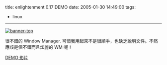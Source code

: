 title: enlightenment 0.17 DEMO
date: 2005-01-30 14:49:00
tags: 
- linux
---

[![banner-top](http://photos3.flickr.com/3978869_e65d0999bd.jpg)](http://www.flickr.com/photos/46509322@N00/3978869/ "Photo Sharing")

很不錯的 Window Manager. 可惜我用起來不是很順手，也缺乏說明文件。不然應該是個不錯而且炫麗的 WM 呢！

[DEMO 影片](http://140.130.13.114/~yurenju/files/e17_movie-01.avi)